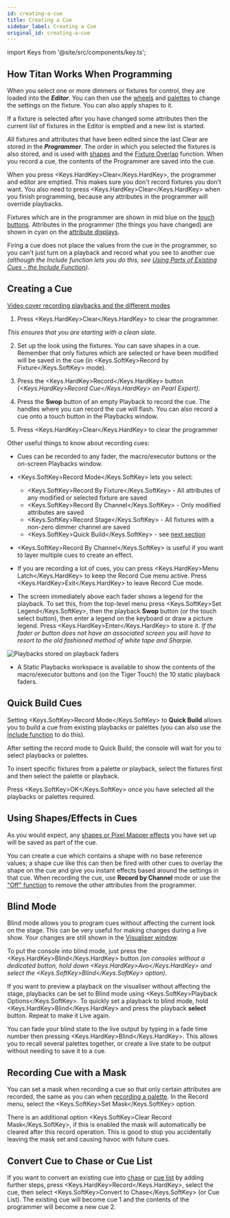 ```yaml
---
id: creating-a-cue
title: Creating a Cue
sidebar_label: Creating a Cue
original_id: creating-a-cue
---
```


import Keys from '@site/src/components/key.ts';

How Titan Works When Programming
--------------------------------

When you select one or more dimmers or fixtures for control, they are
loaded into the <strong><em>Editor</em></strong>. You can then use the 
[wheels](../controlling-fixtures/using-the-select-buttons-and-wheels.md#changing-attributes-using-the-wheels)
and [palettes](../palettes.md) to
change the settings on the fixture. You can also apply shapes to it.

If a fixture is selected after you have changed some attributes then the
current list of fixtures in the Editor is emptied and a new list is
started.

All fixtures and attributes that have been edited since the last Clear
are stored in the <strong><em>Programmer</em></strong>. The order in which you selected the
fixtures is also stored, and is used with [shapes](../effects.md) and the
[Fixture Overlap](cue-timing.md#setting-fade-times-and-overlap-for-a-cue)
function. When you record a cue, the contents of the Programmer are
saved into the cue.

When you press <Keys.HardKey>Clear</Keys.HardKey>, the programmer and editor are emptied. This
makes sure you don't record fixtures you don't want. You also need to
press <Keys.HardKey>Clear</Keys.HardKey> when you finish programming, because any attributes in
the programmer will override playbacks.

Fixtures which are in the programmer are shown in mid blue on the [touch
buttons](../controlling-fixtures/using-the-select-buttons-and-wheels.md#selecting-fixtures-and-dimmers-for-control).
Attributes in the programmer (the things you have changed) are
shown in cyan on the [attribute displays](../controlling-fixtures/using-the-select-buttons-and-wheels.md#attribute-wheel-display).

Firing a cue does not place the values from the cue in the programmer,
so you can't just turn on a playback and record what you see to another
cue *(although the Include function lets you do this, see
[Using Parts of Existing Cues - the Include Function](editing-cues.md#using-parts-of-existing-cues-the-include-function))*.

Creating a Cue
--------------

[Video cover recording playbacks and the different modes](https://youtu.be/X5g6DMVwlZU?t=20)

1. Press <Keys.HardKey>Clear</Keys.HardKey> to clear the programmer.


*This ensures that you are starting with a clean slate.*

2. Set up the look using the fixtures. You can save shapes in a cue.
Remember that only fixtures which are selected or have been modified
will be saved in the cue (in <Keys.SoftKey>Record by Fixture</Keys.SoftKey> mode).

3. Press the <Keys.HardKey>Record</Keys.HardKey> button *(<Keys.HardKey>Record Cue</Keys.HardKey> on Pearl Expert)*.

4. Press the <strong>Swop</strong> button of an empty Playback to record the cue. The
handles where you can record the cue will flash. You can also record a
cue onto a touch button in the Playbacks window.

5. Press <Keys.HardKey>Clear</Keys.HardKey> to clear the programmer

Other useful things to know about recording cues:

-   Cues can be recorded to any fader, the macro/executor buttons or the
    on-screen Playbacks window.

-   <Keys.SoftKey>Record Mode</Keys.SoftKey> lets you select:
    -   <Keys.SoftKey>Record By Fixture</Keys.SoftKey> - All attributes of any modified or selected
    fixture are saved
    -   <Keys.SoftKey>Record By Channel</Keys.SoftKey> - Only modified attributes are saved
    -   <Keys.SoftKey>Record Stage</Keys.SoftKey> - All fixtures with a non-zero dimmer channel are saved
    -   <Keys.SoftKey>Quick Build</Keys.SoftKey> - see [next section](#quick-build-cues)

-   <Keys.SoftKey>Record By Channel</Keys.SoftKey> is useful if you want to layer multiple cues to
    create an effect.

-   If you are recording a lot of cues, you can press <Keys.HardKey>Menu Latch</Keys.HardKey> to
    keep the Record Cue menu active. Press <Keys.HardKey>Exit</Keys.HardKey> to leave Record Cue
    mode.

-   The screen immediately above each fader shows a legend for the
    playback. To set this, from the top-level menu press <Keys.SoftKey>Set Legend</Keys.SoftKey>, 
    then the playback <strong>Swop</strong> button (or the touch select button), then enter a legend on the
    keyboard or draw a picture legend. Press <Keys.HardKey>Enter</Keys.HardKey> to store it. *If
    the fader or button does not have an associated screen you will have
    to resort to the old fashioned method of white tape and Sharpie.*

![Playbacks stored on playback faders](/docs/images/Playbacks-stored-on-playback-faders.png)

-   A Static Playbacks workspace is available to show the contents of
    the macro/executor buttons and (on the Tiger Touch) the 10 static
    playback faders.

Quick Build Cues
----------------

Setting <Keys.SoftKey>Record Mode</Keys.SoftKey> to <strong>Quick Build</strong> allows you to build a cue from
existing playbacks or palettes (you can also use the
[Include function](editing-cues.md#using-parts-of-existing-cues-the-include-function) to
do this).

After setting the record mode to Quick Build, the console will wait for
you to select playbacks or palettes.

To insert specific fixtures from a palette or playback, select the
fixtures first and then select the palette or playback.

Press <Keys.SoftKey>OK</Keys.SoftKey> once you have selected all the playbacks or palettes
required.

Using Shapes/Effects in Cues
----------------------------

As you would expect, any [shapes or Pixel Mapper effects](../effects.md) you have set up
will be saved as part of the cue.

You can create a cue which contains a shape with no base reference
values; a shape cue like this can then be fired with other cues to
overlay the shape on the cue and give you instant effects based around
the settings in that cue. When recording the cue, use <strong>Record by Channel</strong>
mode or use the ["Off" function](editing-cues.md#removing-attributes-from-cues-using-off)
to remove the other attributes from the programmer.

Blind Mode
----------

Blind mode allows you to program cues without affecting the current look
on the stage. This can be very useful for making changes during a live
show. Your changes are still shown in the
[Visualiser window](../capture-visualiser.md).

To put the console into blind mode, just press the <Keys.HardKey>Blind</Keys.HardKey> button *(on
consoles without a dedicated button, hold down <Keys.HardKey>Avo</Keys.HardKey> and select the
<Keys.SoftKey>Blind</Keys.SoftKey> option)*.

If you want to preview a playback on the visualiser without affecting
the stage, playbacks can be set to Blind mode using <Keys.SoftKey>Playback
Options</Keys.SoftKey>. To quickly set a playback to blind mode, hold <Keys.HardKey>Blind</Keys.HardKey> and
press the playback <strong>select</strong> button. Repeat to make it Live again.

You can fade your blind state to the live output by typing in a fade
time number then pressing <Keys.HardKey>Blind</Keys.HardKey>. This allows you to recall several
palettes together, or create a live state to be output without needing
to save it to a cue.

Recording Cue with a Mask
-------------------------

You can set a mask when recording a cue so that only certain attributes
are recorded, the same as you can when
[recording a palette](../palettes/creating-palettes.md#storing-a-palette). In the
Record menu, select the <Keys.SoftKey>Set Mask</Keys.SoftKey> option.

There is an additional option <Keys.SoftKey>Clear Record Mask</Keys.SoftKey>, if this is enabled
the mask will automatically be cleared after this record operation. This
is good to stop you accidentally leaving the mask set and causing havoc
with future cues.

Convert Cue to Chase or Cue List
--------------------------------

If you want to convert an existing cue into [chase](../chases.md) or 
[cue list](../cue-lists.md) by adding
further steps, press <Keys.HardKey>Record</Keys.HardKey>, select the cue, then select <Keys.SoftKey>Convert
to Chase</Keys.SoftKey> (or Cue List). The existing cue will become cue 1 and the
contents of the programmer will become a new cue 2.